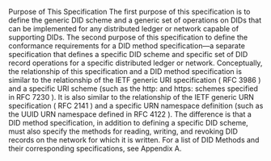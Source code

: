 Purpose of This Specification The first purpose of this specification is to define the generic DID scheme and a generic set of operations on DIDs that can be implemented for any distributed ledger or network capable of supporting DIDs. The second purpose of this specification to define the conformance requirements for a DID method specification—a separate specification that defines a specific DID scheme and specific set of DID record operations for a specific distributed ledger or network. Conceptually, the relationship of this specification and a DID method specification is similar to the relationship of the IETF generic URI specification ( RFC 3986 ) and a specific URI scheme (such as the http: and https: schemes specified in RFC 7230 ). It is also similar to the relationship of the IETF generic URN specification ( RFC 2141 ) and a specific URN namespace definition (such as the UUID URN namespace defined in RFC 4122 ). The difference is that a DID method specification, in addition to defining a specific DID scheme, must also specify the methods for reading, writing, and revoking DID records on the network for which it is written. For a list of DID Methods and their corresponding specifications, see Appendix A.
